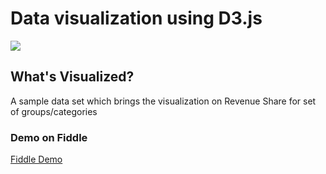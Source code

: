 # Data visualization using D3.js

<img src="https://s26.postimg.org/cw4cxah9l/D3_Sample_Dashboard.png">

<h2>What's Visualized?</h2>
<p> A sample data set which brings the visualization on Revenue Share for set of groups/categories</p>

<h3> Demo on Fiddle </h3>
<a href="https://jsfiddle.net/AishwaryaSivakumar/upzhzg86/">Fiddle Demo</a>
 
